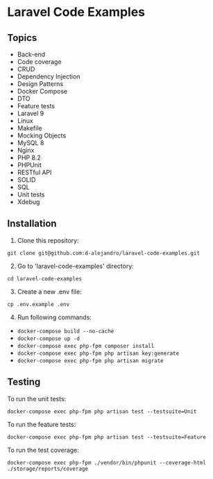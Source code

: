 # Laravel Code Examples

## Topics

- Back-end
- Code coverage
- CRUD
- Dependency Injection
- Design Patterns
- Docker Compose
- DTO
- Feature tests
- Laravel 9
- Linux
- Makefile
- Mocking Objects
- MySQL 8
- Nginx
- PHP 8.2
- PHPUnit
- RESTful API
- SOLID
- SQL
- Unit tests
- Xdebug

## Installation

1. Clone this repository:
```
git clone git@github.com:d-alejandro/laravel-code-examples.git
```
2. Go to 'laravel-code-examples' directory:
```
cd laravel-code-examples
```
3. Create a new .env file:
```
cp .env.example .env
```
4. Run following commands:

- `docker-compose build --no-cache`
- `docker-compose up -d`
- `docker-compose exec php-fpm composer install`
- `docker-compose exec php-fpm php artisan key:generate`
- `docker-compose exec php-fpm php artisan migrate`

## Testing

To run the unit tests:
```
docker-compose exec php-fpm php artisan test --testsuite=Unit
```

To run the feature tests:
```
docker-compose exec php-fpm php artisan test --testsuite=Feature
```

To run the test coverage:
```
docker-compose exec php-fpm ./vendor/bin/phpunit --coverage-html ./storage/reports/coverage
```
